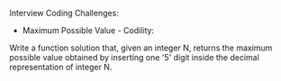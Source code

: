 Interview Coding Challenges: 

- Maximum Possible Value - Codility:
 
Write a function solution that, given an integer N, 
returns the maximum possible value obtained by inserting one '5' 
digit inside the decimal representation of integer N.